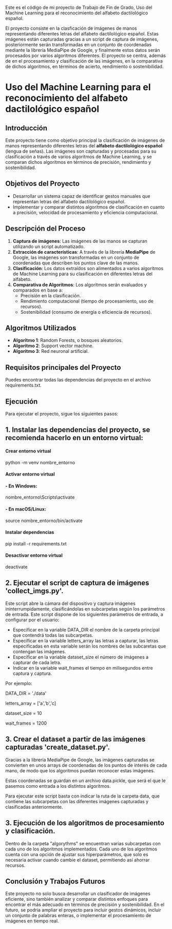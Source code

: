 Este es el código de mi proyecto de Trabajo de Fin de Grado, Uso del Machine Learning para el reconocimiento del alfabeto dactilológico español.

El proyecto consiste en la clasficación de imágenes de manos representando diferentes letras del alfabeto dactilológico español. Estas imágenes están capturadas gracias a un script de captura de imágenes, posteriormente serán transformadas en un conjunto de coordenadas mediante la librería MediaPipe de Google, y finalmente estos datos serán procesados por varios algoritmos diferentes. El proyecto se centra, además de en el procesamiento y clasificación de las imágenes, en la comparativa de dichos algoritmos, en términos de acierto, rendimiento o sostenibilidad.

# Uso del Machine Learning para el reconocimiento del alfabeto dactilológico español

## Introducción

Este proyecto tiene como objetivo principal la clasificación de imágenes de manos representando diferentes letras del **alfabeto dactilológico español** (lengua de señas). Las imágenes son capturadas y procesadas para su clasificación a través de varios algoritmos de Machine Learning, y se comparan dichos algoritmos en términos de precisión, rendimiento y sostenibilidad.

## Objetivos del Proyecto

- Desarrollar un sistema capaz de identificar gestos manuales que representan letras del alfabeto dactilológico español.
- Implementar y comparar distintos algoritmos de clasificación en cuanto a precisión, velocidad de procesamiento y eficiencia computacional.

## Descripción del Proceso

1. **Captura de imágenes**: Las imágenes de las manos se capturan utilizando un script automatizado.
2. **Extracción de características**: A través de la librería **MediaPipe** de Google, las imágenes son transformadas en un conjunto de coordenadas que describen los puntos clave de las manos.
3. **Clasificación**: Los datos extraídos son alimentados a varios algoritmos de Machine Learning para su clasificación en diferentes letras del alfabeto.
4. **Comparativa de Algoritmos**: Los algoritmos serán evaluados y comparados en base a:
   - Precisión en la clasificación.
   - Rendimiento computacional (tiempo de procesamiento, uso de recursos).
   - Sostenibilidad (consumo de energía o eficiencia de recursos).

## Algoritmos Utilizados

- **Algoritmo 1**: Random Forests, o bosques aleatorios.
- **Algoritmo 2**: Support vector machine.
- **Algoritmo 3**: Red neuronal artificial.

## Requisitos principales del Proyecto

Puedes encontrar todas las dependencias del proyecto en el archivo requirements.txt.

## Ejecución

Para ejecutar el proyecto, sigue los siguientes pasos:
## 1. Instalar las dependencias del proyecto, se recomienda hacerlo en un entorno virtual:
#### Crear entorno virtual
python -m venv nombre_entorno

#### Activar entorno virtual
#### - En Windows:
nombre_entorno\Scripts\activate
#### - En macOS/Linux:
source nombre_entorno/bin/activate

#### Instalar dependencias
pip install -r requirements.txt

#### Desactivar entorno virtual
deactivate

## 2. Ejecutar el script de captura de imágenes 'collect_imgs.py'.
Este script abre la cámara del dispositivo y captura imágenes ininterrumpidamente, clasificándolas en subcarpetas según los parámetros de entrada. Este script dispone de los siguientes parámetros de entrada, a configurar por el usuario:
- Especificar en la variable DATA_DIR el nombre de la carpeta principal que contendrá todas las subcarpetas.
- Especificar en la variable letters_array las letras a capturar, las letras especificadas en esta variable serán los nombres de las subcaretas que contengan las imágenes.
- Especificar en la variable dataset_size el número de imágenes a capturar de cada letra.
- Indicar en la variable wait_frames el tiempo en milisegundos entre captura y captura.

Por ejemplo:

DATA_DIR = './data'

letters_array = ['a','b','c]

dataset_size = 10

wait_frames = 1200

## 3. Crear el dataset a partir de las imágenes capturadas 'create_dataset.py'.
Gracias a la librería MediaPipe de Google, las imágenes capturadas se convierten en unos arrays de coordenadas de los puntos de interés de cada mano, de modo que los algoritmos puedan reconocer estas imágenes.

Estas coordenadas se guardan en un archivo data.pickle, que será el que le pasemos como entrada a los distintos algoritmos.

Para ejecutar este script basta con indicar la ruta de la carpeta data, que contiene las subcarpetas con las diferentes imágenes capturadas y clasificadas anteriormente.


## 3. Ejecución de los algoritmos de procesamiento y clasificación.
Dentro de la carpeta "algorythms" se encuentran varias subcarpetas con cada uno de los algoritmos implementados. Cada uno de los algoritmos cuenta con una opción de ajustar sus hiperparámetros, que solo es necesaria activar cuando cambie el dataset, permitiendo así ahorrar recursos.

## Conclusión y Trabajos Futuros

Este proyecto no solo busca desarrollar un clasificador de imágenes eficiente, sino también analizar y comparar distintos enfoques para encontrar el más adecuado en términos de precisión y sostenibilidad. En el futuro, se podría ampliar el proyecto para incluir gestos dinámicos, incluir un conjunto de palabras enteras, o implementar el procesamiento de imágenes en tiempo real.

